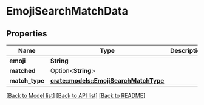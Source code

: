 # EmojiSearchMatchData

## Properties

Name | Type | Description | Notes
------------ | ------------- | ------------- | -------------
**emoji** | **String** |  | 
**matched** | Option<**String**> |  | [optional]
**match_type** | [**crate::models::EmojiSearchMatchType**](EmojiSearchMatchType.md) |  | 

[[Back to Model list]](../README.md#documentation-for-models) [[Back to API list]](../README.md#documentation-for-api-endpoints) [[Back to README]](../README.md)


